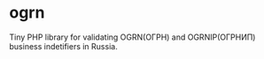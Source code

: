 # ogrn
Tiny PHP library for validating OGRN(ОГРН) and OGRNIP(ОГРНИП) business indetifiers in Russia.
